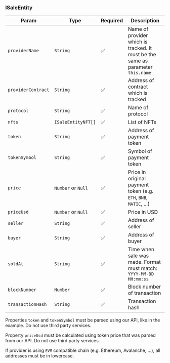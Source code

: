 ### ISaleEntity

| Param              | Type               | Required | Description                                                                     |
|--------------------|--------------------|----------|---------------------------------------------------------------------------------|
| `providerName`     | `String`           | ✅        | Name of provider which is tracked. It must be the same as parameter `this.name` |
| `providerContract` | `String`           | ✅        | Address of contract which is tracked                                            |
| `protocol`         | `String`           | ✅        | Name of protocol                                                                |
| `nfts`             | `ISaleEntityNFT[]` | ✅        | List of NFTs                                                                    |
| `token`            | `String`           | ✅        | Address of payment token                                                        |
| `tokenSymbol`      | `String`           | ✅        | Symbol of payment token                                                         |
| `price`            | `Number` or `Null` | ✅        | Price in original payment token (e.g. `ETH`, `BNB`, `MATIC`, ...)               |
| `priceUsd`         | `Number` or `Null` | ✅        | Price in USD                                                                    |
| `seller`           | `String`           | ✅        | Address of seller                                                               |
| `buyer`            | `String`           | ✅        | Address of buyer                                                                |
| `soldAt`           | `String`           | ✅        | Time when sale was made. Format must match: `YYYY-MM-DD HH:mm:ss`               |
| `blockNumber`      | `Number`           | ✅        | Block number of transaction                                                     |
| `transactionHash`  | `String`           | ✅        | Transaction hash                                                                |

Properties `token` and `tokenSymbol` must be parsed using
our API, like in the example. Do not use third party
services.

Property `priceUsd` must be calculated using token price
that was parsed from our API. Do not use third party
services.

If provider is using `EVM` compatible chain (e.g.
Ethereum, Avalanche, ...), all addresses must be in
lowercase.
